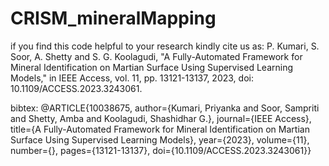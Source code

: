 # CRISM_mineralMapping
if you find this code helpful to your research kindly cite us as:
P. Kumari, S. Soor, A. Shetty and S. G. Koolagudi, "A Fully-Automated Framework for Mineral Identification on Martian Surface Using Supervised Learning Models," in IEEE Access, vol. 11, pp. 13121-13137, 2023, doi: 10.1109/ACCESS.2023.3243061.

bibtex:
@ARTICLE{10038675,
  author={Kumari, Priyanka and Soor, Sampriti and Shetty, Amba and Koolagudi, Shashidhar G.},
  journal={IEEE Access}, 
  title={A Fully-Automated Framework for Mineral Identification on Martian Surface Using Supervised Learning Models}, 
  year={2023},
  volume={11},
  number={},
  pages={13121-13137},
  doi={10.1109/ACCESS.2023.3243061}}
